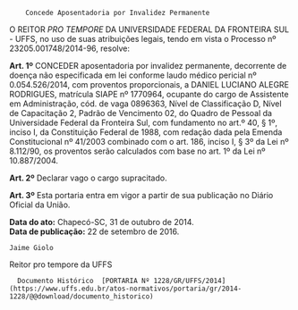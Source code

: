         Concede Aposentadoria por Invalidez Permanente  

O REITOR *PRO TEMPORE* DA UNIVERSIDADE FEDERAL DA FRONTEIRA SUL - UFFS, no uso de suas atribuições legais, tendo em vista o Processo nº 23205.001748/2014-96, resolve:

 **Art. 1º** CONCEDER aposentadoria por invalidez permanente, decorrente de doença não especificada em lei conforme laudo médico pericial nº 0.054.526/2014, com proventos proporcionais, a DANIEL LUCIANO ALEGRE RODRIGUES, matrícula SIAPE nº 1770964, ocupante do cargo de Assistente em Administração, cód. de vaga 0896363, Nível de Classificação D, Nível de Capacitação 2, Padrão de Vencimento 02, do Quadro de Pessoal da Universidade Federal da Fronteira Sul, com fundamento no art.º 40, § 1º, inciso I, da Constituição Federal de 1988, com redação dada pela Emenda Constitucional nº 41/2003 combinado com o art. 186, inciso I, § 3º da Lei nº 8.112/90, os proventos serão calculados com base no art. 1º da Lei nº 10.887/2004.

 **Art. 2º** Declarar vago o cargo supracitado.

 **Art. 3º** Esta portaria entra em vigor a partir de sua publicação no Diário Oficial da União.

  

   **Data do ato:** Chapecó-SC, 31 de outubro de 2014.   
 **Data de publicação:**  22 de setembro de 2016. 

    Jaime Giolo   
 Reitor pro tempore da UFFS 

      Documento Histórico  [PORTARIA Nº 1228/GR/UFFS/2014](https://www.uffs.edu.br/atos-normativos/portaria/gr/2014-1228/@@download/documento_historico)     
      